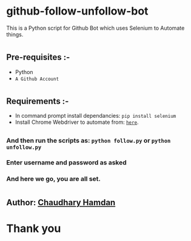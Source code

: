 # github-follow-unfollow-bot
This is a Python script for Github Bot which uses Selenium to Automate things.
# 

## Pre-requisites :-
- Python
- `A Github Account`

# 

## Requirements :-
- In command prompt install dependancies: `pip install selenium`
- Install Chrome Webdriver to automate from: [`here`](https://chromedriver.chromium.org/downloads).

## 
### And then run the scripts as: `python follow.py` or `python unfollow.py`
### Enter username and password as asked
### 
### And here we go, you are all set.

# 

## Author: [Chaudhary Hamdan](https://chaudharyhamdan.me/)
# 
# Thank you
